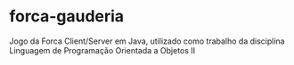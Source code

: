 # forca-gauderia
Jogo da Forca Client/Server em Java, utilizado como trabalho da disciplina Linguagem de Programação Orientada a Objetos II
